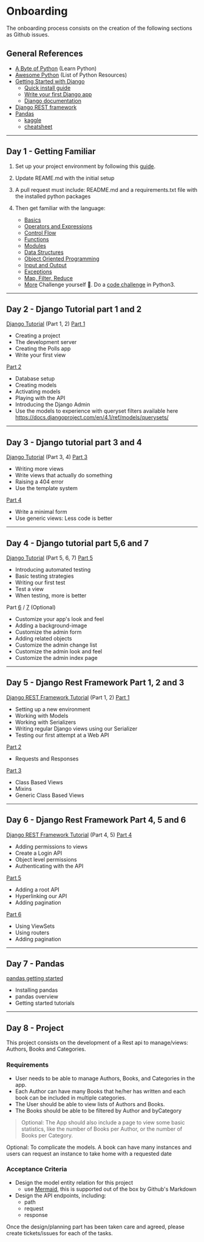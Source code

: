 # Onboarding

The onboarding process consists on the creation of the following sections as Github issues. 

## General References

- [A Byte of Python](https://python.swaroopch.com/) (Learn Python)
- [Awesome Python](https://github.com/vinta/awesome-python) (List of Python Resources)
- [Getting Started with Django](https://www.djangoproject.com/start/)
    - [Quick install guide](https://docs.djangoproject.com/en/dev/intro/install/)
    - [Write your first Django app](https://docs.djangoproject.com/en/dev/intro/tutorial01/)
    - [Django documentation](https://docs.djangoproject.com/en/dev/)
- [Django REST framework](https://www.django-rest-framework.org/)
- [Pandas](https://pandas.pydata.org/docs/index.html)
    - [kaggle](https://www.kaggle.com/learn/pandas)
    - [cheatsheet](https://pandas.pydata.org/Pandas_Cheat_Sheet.pdf)

---

## Day 1 - Getting Familiar

1. Set up your project environment by following this [guide](https://runtimerevolution.github.io/knowledge-base/python/project-setup-guide/).
2. Update REAME.md with the initial setup
3. A pull request must include: README.md and a requirements.txt file with the installed python packages
4. Then get familiar with the language:

    - [Basics](https://python.swaroopch.com/basics.html)
    - [Operators and Expressions](https://python.swaroopch.com/op_exp.html)
    - [Control Flow](https://python.swaroopch.com/control_flow.html)
    - [Functions](https://python.swaroopch.com/functions.html)
    - [Modules](https://python.swaroopch.com/modules.html)
    - [Data Structures](https://python.swaroopch.com/data_structures.html)
    - [Object Oriented Programming](https://python.swaroopch.com/oop.html)
    - [Input and Output](https://python.swaroopch.com/io.html)
    - [Exceptions](https://python.swaroopch.com/exceptions.html)
    - [Map, Filter, Reduce](https://www.learnpython.org/en/Map,_Filter,_Reduce)
    - [More](https://python.swaroopch.com/more.html)
Challenge yourself 💪. Do a [code challenge](https://leetcode.com/problems/two-sum/) in Python3.

---

## Day 2 - Django Tutorial part 1 and 2

[Django Tutorial](https://docs.djangoproject.com/en/dev/intro/tutorial01/) (Part 1, 2)
[Part 1](https://docs.djangoproject.com/en/dev/intro/tutorial01/)

- Creating a project
- The development server
- Creating the Polls app
- Write your first view

[Part 2](https://docs.djangoproject.com/en/dev/intro/tutorial02/)

- Database setup
- Creating models
- Activating models
- Playing with the API
- Introducing the Django Admin
- Use the models to experience with queryset filters available here <https://docs.djangoproject.com/en/4.1/ref/models/querysets/>

---

## Day 3 - Django tutorial part 3 and 4

[Django Tutorial](https://docs.djangoproject.com/en/dev/intro/tutorial03/) (Part 3, 4)
[Part 3](https://docs.djangoproject.com/en/dev/intro/tutorial03/)

- Writing more views
- Write views that actually do something
- Raising a 404 error
- Use the template system

[Part 4](https://docs.djangoproject.com/en/dev/intro/tutorial04/)

- Write a minimal form
- Use generic views: Less code is better

---

## Day 4 - Django tutorial part 5,6 and 7

[Django Tutorial](https://docs.djangoproject.com/en/dev/intro/tutorial05/) (Part 5, 6, 7)
[Part 5](https://docs.djangoproject.com/en/dev/intro/tutorial05/)

- Introducing automated testing
- Basic testing strategies
- Writing our first test
- Test a view
- When testing, more is better

Part [6](https://docs.djangoproject.com/en/dev/intro/tutorial06/) /
[7](https://docs.djangoproject.com/en/dev/intro/tutorial07/) (Optional)

- Customize your app's look and feel
- Adding a background-image
- Customize the admin form
- Adding related objects
- Customize the admin change list
- Customize the admin look and feel
- Customize the admin index page

---

## Day 5 - Django Rest Framework Part 1, 2 and 3

[Django REST Framework Tutorial](https://www.django-rest-framework.org/tutorial/1-serialization/) (Part 1, 2)
[Part 1](https://www.django-rest-framework.org/tutorial/1-serialization/)

- Setting up a new environment
- Working with Models
- Working with Serializers
- Writing regular Django views using our Serializer
- Testing our first attempt at a Web API

[Part 2](https://www.django-rest-framework.org/tutorial/2-requests-and-responses/)

- Requests and Responses

[Part 3](https://www.django-rest-framework.org/tutorial/3-class-based-views/)

- Class Based Views
- Mixins
- Generic Class Based Views

---

## Day 6 - Django Rest Framework Part 4, 5 and 6

[Django REST Framework Tutorial](https://www.django-rest-framework.org/tutorial/4-authentication-and-permissions/)
(Part 4, 5)
[Part 4](https://www.django-rest-framework.org/tutorial/4-authentication-and-permissions/)

- Adding permissions to views
- Create a Login API
- Object level permissions
- Authenticating with the API

[Part 5](https://www.django-rest-framework.org/tutorial/5-relationships-and-hyperlinked-apis/)

- Adding a root API
- Hyperlinking our API
- Adding pagination

[Part 6](https://www.django-rest-framework.org/tutorial/6-viewsets-and-routers/)

- Using ViewSets
- Using routers
- Adding pagination

---

## Day 7 - Pandas

[pandas getting started](https://pandas.pydata.org/docs/getting_started/index.html)

- Installing pandas
- pandas overview
- Getting started tutorials

---

## Day 8 - Project

This project consists on the development of a Rest api to manage/views: Authors, Books and Categories.

### Requirements

- User needs to be able to manage Authors, Books, and Categories in the app.
- Each Author can have many Books that he/her has written and each book can be included in multiple categories.
- The User should be able to view lists of Authors and Books.
- The Books should be able to be filtered by Author and byCategory

> Optional: The App should also include a page to view some basic statistics, like the number of Books per Author, or the number of Books per Category.

Optional: To complicate the models. A book can have many instances and users can request an instance to take home with a
requested date

### Acceptance Criteria

- Design the model entity relation for this project
    - use [Mermaid](https://mermaid.js.org/syntax/entityRelationshipDiagram.html), this is supported out of the box by Github's Markdown
- Design the API endpoints, including:
    - path
    - request
    - response

Once the design/planning part has been taken care and agreed, please create tickets/issues for each of the tasks.
